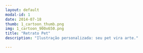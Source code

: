 ```yaml
---
layout: default
modal-id: 1
date: 2014-07-18
thumb: 1_cartoon_thumb.png
img: 1_cartoon_900x650.png
title: "Retrato Pet"
description: "Ilustração personalizada: seu pet vira arte."

---
```

